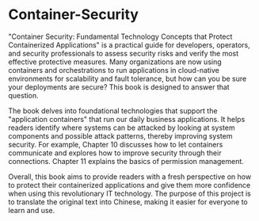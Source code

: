# Container-Security

"Container Security: Fundamental Technology Concepts that Protect Containerized Applications" is a practical guide for developers, operators, and security professionals to assess security risks and verify the most effective protective measures. Many organizations are now using containers and orchestrations to run applications in cloud-native environments for scalability and fault tolerance, but how can you be sure your deployments are secure? This book is designed to answer that question.

The book delves into foundational technologies that support the "application containers" that run our daily business applications. It helps readers identify where systems can be attacked by looking at system components and possible attack patterns, thereby improving system security. For example, Chapter 10 discusses how to let containers communicate and explores how to improve security through their connections. Chapter 11 explains the basics of permission management.

Overall, this book aims to provide readers with a fresh perspective on how to protect their containerized applications and give them more confidence when using this revolutionary IT technology. The purpose of this project is to translate the original text into Chinese, making it easier for everyone to learn and use.
